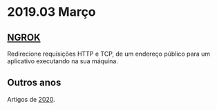 # 2019.03 Março

## [NGROK](/conteudo/lib/ngrok.md)

Redirecione requisições HTTP e TCP, de um endereço público para um aplicativo
executando na sua máquina.

## Outros anos

Artigos de [2020](/2020/).
